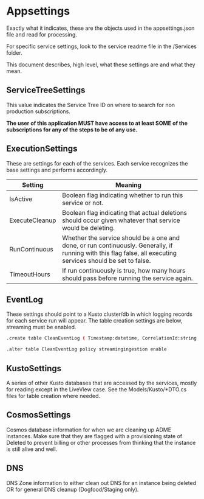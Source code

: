 # Appsettings

Exactly what it indicates, these are the objects used in the appsettings.json file and read for processing.

For specific service settings, look to the service readme file in the /Services folder.

This document describes, high level, what these settings are and what they mean.

## ServiceTreeSettings

This value indicates the Service Tree ID on where to search for non production subscriptions.

**The user of this application MUST have access to at least SOME of the subscriptions for any of the steps to be of any use.**

## ExecutionSettings

These are settings for each of the services. Each service recognizes the base settings and performs accordingly.

|Setting|Meaning|
|----|----|
|IsActive|Boolean flag indicating whether to run this service or not.|
|ExecuteCleanup|Boolean flag indicating that actual deletions should occur given whatever that service would be deleting.|
|RunContinuous|Whether the service should be a one and done, or run continuously. Generally, if running with this flag false, all executing services should be set to false.|
|TimeoutHours|If run continuously is true, how many hours should pass before running the service again.|

## EventLog

These settings should point to a Kusto cluster/db in which logging records for each service run will appear. The table creation settings are below, streaming must be enabled.

```bash
.create table CleanEventLog ( Timestamp:datetime, CorrelationId:string, Level:string, Service:string, Subscription:string, Message:string ,Data:string)

.alter table CleanEventLog policy streamingingestion enable
```

## KustoSettings

A series of other Kusto databases that are accessed by the services, mostly for reading except in the LiveView case. See the Models/Kusto/*DTO.cs files for table creation where needed.

## CosmosSettings

Cosmos database information for when we are cleaning up ADME instances. Make sure that they are flagged with a provisioning state of Deleted to prevent billing or other processes from thinking that the instance is still alive and well.

## DNS

DNS Zone information to either clean out DNS for an instance being deleted OR for general DNS cleanup (Dogfood/Staging only).
